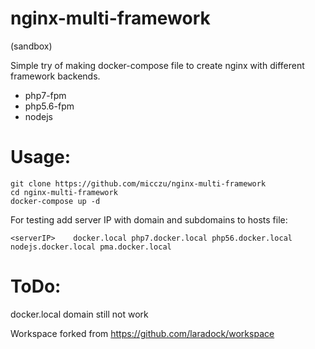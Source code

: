 # nginx-multi-framework
(sandbox)

Simple try of making docker-compose file to create nginx with different framework backends.

- php7-fpm
- php5.6-fpm
- nodejs

# Usage:
    git clone https://github.com/micczu/nginx-multi-framework
    cd nginx-multi-framework
    docker-compose up -d

For testing add server IP with domain and subdomains to hosts file:

    <serverIP>    docker.local php7.docker.local php56.docker.local nodejs.docker.local pma.docker.local


# ToDo:
docker.local domain still not work


Workspace forked from https://github.com/laradock/workspace
